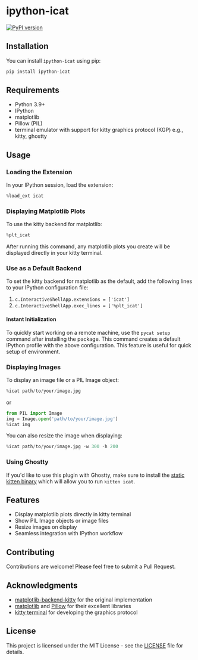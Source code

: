 # ipython-icat

[![PyPI version](https://img.shields.io/pypi/v/ipython-icat.svg?style=for-the-badge&logo=pypi&logoColor=white)](https://pypi.org/project/ipython-icat/)

## Installation

You can install `ipython-icat` using pip:

```bash
pip install ipython-icat
```

## Requirements

- Python 3.9+
- IPython
- matplotlib
- Pillow (PIL)
- terminal emulator with support for kitty graphics protocol (KGP) e.g., kitty, ghostty

## Usage

### Loading the Extension

In your IPython session, load the extension:

```python
%load_ext icat
```

### Displaying Matplotlib Plots

To use the kitty backend for matplotlib:

```python
%plt_icat
```

After running this command, any matplotlib plots you create will be displayed directly in your kitty terminal.

### Use as a Default Backend

To set the kitty backend for matplotlib as the default, add the following lines to your IPython configuration file:

1. `c.InteractiveShellApp.extensions = ['icat']`
2. `c.InteractiveShellApp.exec_lines = ['%plt_icat']`

#### Instant Initialization

To quickly start working on a remote machine, use the `pycat setup` command after installing the package.
This command creates a default IPython profile with the above configuration.
This feature is useful for quick setup of environment.

### Displaying Images

To display an image file or a PIL Image object:

```python
%icat path/to/your/image.jpg
```

or

```python
from PIL import Image
img = Image.open('path/to/your/image.jpg')
%icat img
```

You can also resize the image when displaying:

```python
%icat path/to/your/image.jpg -w 300 -h 200
```

### Using Ghostty

If you'd like to use this plugin with Ghostty, make sure to install the [static kitten binary](https://github.com/kovidgoyal/kitty/releases) which will allow you to run `kitten icat`.

## Features

- Display matplotlib plots directly in kitty terminal
- Show PIL Image objects or image files
- Resize images on display
- Seamless integration with IPython workflow

## Contributing

Contributions are welcome! Please feel free to submit a Pull Request.

## Acknowledgments

- [matplotlib-backend-kitty](https://github.com/jktr/matplotlib-backend-kitty) for the original implementation
- [matplotlib](https://github.com/matplotlib/matplotlib) and [Pillow](https://python-pillow.org/) for their excellent libraries
- [kitty terminal](https://github.com/kovidgoyal/kitty) for developing the graphics protocol

## License

This project is licensed under the MIT License - see the [LICENSE](LICENSE) file for details.
